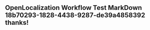 <properties
ms.topic="hero-topic"
ms.test1="hero-topic"
ms.test2="test"/>


## OpenLocalization Workflow Test MarkDown 18b70293-1828-4438-9287-de39a4858392 thanks!



<!--HONumber=Jul16_HO2-->


